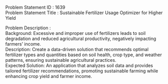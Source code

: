 Problem Statement ID : 1639 <br>
Problem Statement Title	: Sustainable Fertilizer Usage Optimizer for Higher Yield<br>
<p>Problem Description	: <br>
Background: Excessive and improper use of fertilizers leads to soil degradation and reduced agricultural productivity, negatively impacting farmers’ income. <br>
Description: Create a data-driven solution that recommends optimal fertilizer types and quantities based on soil health, crop type, and weather patterns, ensuring sustainable agricultural practices. <br>
Expected Solution: An application that analyzes soil data and provides tailored fertilizer recommendations, promoting sustainable farming while enhancing crop yield and farmer income.<br>
</p>
